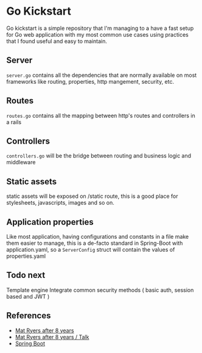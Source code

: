 # Go Kickstart

Go kickstart is a simple repository that I'm managing to a have a fast setup for Go web application
with my most common use cases using practices that I found useful and easy to maintain.

## Server

`server.go` contains all the dependencies that are normally available on most frameworks like routing, properties, http mangement, security, etc.

## Routes

`routes.go` contains all the mapping between http's routes and controllers in a rails

## Controllers

`controllers.go` will be the bridge between routing and business logic and middleware

## Static assets

static assets will be exposed on /static route, this is a good place for stylesheets, javascripts, images and so on.

## Application properties

Like most application, having configurations and constants in a file make them easier to manage, this is a de-facto standard in Spring-Boot with application.yaml, so 
a `ServerConfig` struct will contain the values of properties.yaml

## Todo next

Template engine
Integrate common security methods ( basic auth, session based and JWT )

## References

* [Mat Ryers after 8 years](https://pace.dev/blog/2018/05/09/how-I-write-http-services-after-eight-years.html)
* [Mat Ryers after 8 years / Talk](https://www.youtube.com/watch?v=8TLiGHJTlig)
* [Spring Boot](https://docs.spring.io/spring-boot/docs/current/reference/htmlsingle/)